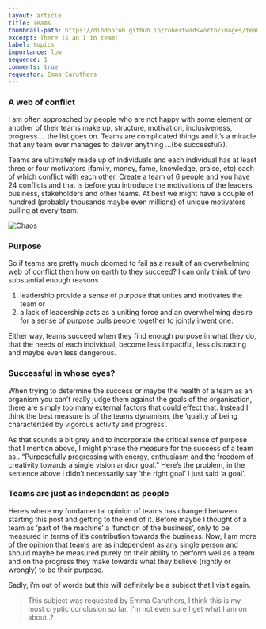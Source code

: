 ```yaml
---
layout: article
title: Teams
thumbnail-path: https://dibdobrob.github.io/robertwadsworth/images/team.png
excerpt: There is an I in team!
label: topics
importance: low
sequence: 1
comments: true
requestor: Emma Caruthers
---
```


### A web of conflict
I am often approached by people who are not happy with some element or another of their teams make up, 
structure, motivation, inclusiveness, progress.... the list goes on. Teams are complicated things and it’s a 
miracle that any team ever manages to deliver anything …(be successful?).  

Teams are ultimately made up of individuals and each individual has at least three or four motivators (family, 
money, fame, knowledge, praise, etc) each of which conflict with each other. Create a team of 6 people and you have 24 conflicts and that is before you introduce the motivations of the leaders, business, stakeholders and other teams. At best we might have a couple of hundred (probably thousands maybe even millions) of unique motivators pulling at every team.

![Chaos](https://dibdobrob.github.io/robertwadsworth/images/team.png)

### Purpose
So if teams are pretty much doomed to fail as a result of an overwhelming web of conflict then how on earth to they succeed?
I can only think of two substantial enough reasons  
1. leadership provide a sense of purpose that unites and motivates the team
or  
2. a lack of leadership acts as a uniting force and an overwhelming desire for a sense of purpose pulls people together to 
jointly invent one.  

Either way, teams succeed when they find enough purpose in what they do, that the needs of each individual, become less impactful, less distracting and maybe even less dangerous. 

### Successful in whose eyes?
When trying to determine the success or maybe the health of a team as an organism you can’t really judge them against the goals of the
organisation, there are simply too many external factors that could effect that. Instead I think the best measure is of the teams dynamism, the ‘quality of being characterized by vigorous activity and progress’.  

As that sounds a bit grey and to incorporate the critical sense of purpose that I mention above,  I might phrase the measure 
for the success of a team as.. “Purposefully progressing with energy, enthusiasm and the freedom of creativity towards a single vision and/or goal.” 
Here’s the problem, in the sentence above I didn’t necessarily say ‘the right goal’ I just said ‘a goal’.

### Teams are just as independant as people
Here’s where my fundamental opinion of teams has changed between starting this post and getting to the end of it. 
Before maybe I thought of a team as ‘part of the machine’ a ‘function of the business’, only to be measured in terms 
of it’s contribution towards the business. Now, I am more of the opinion that teams are as independent as any single 
person and should maybe be measured purely on their ability to perform well as a team and on the progress they make 
towards what they believe (rightly or wrongly) to be their purpose.  

Sadly, i’m out of words but this will definitely be a subject that I visit again.

> This subject was requested by Emma Caruthers, I think this is my most cryptic conclusion so far, i'm not even sure I get what I am on about..?

